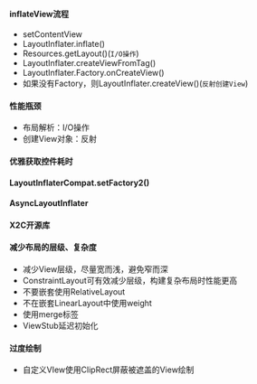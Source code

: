 #### inflateView流程
* setContentView
* LayoutInflater.inflate()
* Resources.getLayout()(`I/O操作`)
* LayoutInflater.createViewFromTag()
* LayoutInflater.Factory.onCreateView()
* 如果没有Factory，则LayoutInflater.createView()(`反射创建View`)

#### 性能瓶颈
* 布局解析：I/O操作
* 创建View对象：反射

#### 优雅获取控件耗时

#### LayoutInflaterCompat.setFactory2()

#### AsyncLayoutInflater

#### X2C开源库

#### 减少布局的层级、复杂度
* 减少View层级，尽量宽而浅，避免窄而深
* ConstraintLayout可有效减少层级，构建复杂布局时性能更高
* 不要嵌套使用RelativeLayout
* 不在嵌套LinearLayout中使用weight
* 使用merge标签
* ViewStub延迟初始化

#### 过度绘制
* 自定义VIew使用ClipRect屏蔽被遮盖的View绘制